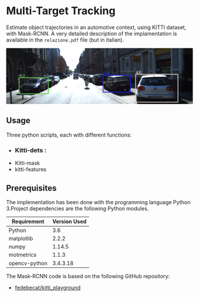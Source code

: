 # Multi-Target Tracking

Estimate object trajectories in an automotive context, using KITTI dataset, with Mask-RCNN.
A very detailed description of the implamentation is available in the `relazione.pdf` file (but in italian).

![TestImage1](./images/image1.png)
## Usage
Three python scripts, each with different functions:
 * ### Kitti-dets : 
 * Kitti-mask
 * kitti-features


## Prerequisites
The implementation has been done with the programming language Python 3.Project dependencies are the following Python modules. 

Requirement | Version Used
------------| ------------
Python | 3.6
matplotlib | 2.2.2  
numpy |  1.14.5 
motmetrics | 1.1.3
opencv-python | 3.4.3.18 

The Mask-RCNN code is based on the following GitHub repository:

- [fedebecat/kitti_playground](https://github.com/fedebecat/kitti_playground)
